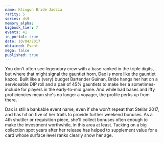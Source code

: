 ```yaml
---
name: Klingon Bride Jadzia
rarity: 5
series: ds9
memory_alpha:
bigbook_tier: 7
events: 41
in_portal: true
date: 10/04/2017
obtained: Event
mega: false
published: true
---
```


You don't often see legendary crew with a base ranked in the triple digits, but where that might signal the gauntlet horn, Dax is more like the gauntlet kazoo. Built like a (very) budget Bartender Guinan, Bride hangs her hat on a serviceable DIP roll and a pair of 45% gauntlets to make her a sometimes-include for players in the early-to-mid game. And while bad bases and iffy proficiencies mean she's no longer a voyager, the profile perks up from there.

Dax is still a bankable event name, even if she won't repeat that Stellar 2017, and has hit on five of her traits to provide further weekend bonuses. As a 4th shuttler or requisition piece, she'll collect bonuses often enough to make the investment worthwhile, in this area at least. Tacking on a big collection spot years after her release has helped to supplement value for a card whose surface level ranks clearly show her age.
